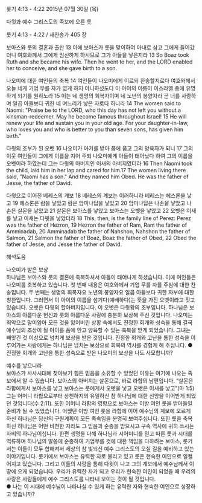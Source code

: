 룻기 4:13 - 4:22 
2015년 07월 30일 (목)

다윗과 예수 그리스도의 족보에 오른 룻 



룻기 4:13 - 4:22 / 새찬송가 405 장


보아스와 룻의 결혼과 출산
13 이에 보아스가 룻을 맞이하여 아내로 삼고 그에게 들어갔더니 여호와께서 그에게 임신하게 하시므로 그가 아들을 낳은지라 
13 So Boaz took Ruth and she became his wife. Then he went to her, and the LORD enabled her to conceive, and she gave birth to a son. 

나오미에 대한 여인들의 축복
14 여인들이 나오미에게 이르되 찬송할지로다 여호와께서 오늘 네게 기업 무를 자가 없게 하지 아니하셨도다 이 아이의 이름이 이스라엘 중에 유명하게 되기를 원하노라 15 이는 네 생명의 회복자이며 네 노년의 봉양자라 곧 너를 사랑하며 일곱 아들보다 귀한 네 며느리가 낳은 자로다 하니라 
14 The women said to Naomi: "Praise be to the LORD, who this day has not left you without a kinsman-redeemer. May he become famous throughout Israel! 15 He will renew your life and sustain you in your old age. For your daughter-in-law, who loves you and who is better to you than seven sons, has given him birth." 

다윗의 조부가 된 오벳
16 나오미가 아기를 받아 품에 품고 그의 양육자가 되니 17 그의 이웃 여인들이 그에게 이름을 지어 주되 나오미에게 아들이 태어났다 하여 그의 이름을 오벳이라 하였는데 그는 다윗의 아버지인 이새의 아버지였더라 
16 Then Naomi took the child, laid him in her lap and cared for him.17 The women living there said, "Naomi has a son." And they named him Obed. He was the father of Jesse, the father of David. 

다윗으로 이어진 베레스의 계보
18 베레스의 계보는 이러하니라 베레스는 헤스론을 낳고 19 헤스론은 람을 낳았고 람은 암미나답을 낳았고 20 암미나답은 나손을 낳았고 나손은 살몬을 낳았고 21 살몬은 보아스를 낳았고 보아스는 오벳을 낳았고 22 오벳은 이새를 낳고 이새는 다윗을 낳았더라
18 This, then, is the family line of Perez: Perez was the father of Hezron, 19 Hezron the father of Ram, Ram the father of Amminadab, 20 Amminadab the father of Nahshon, Nahshon the father of Salmon, 21 Salmon the father of Boaz, Boaz the father of Obed, 22 Obed the father of Jesse, and Jesse the father of David.

해석도움





나오미가 받은 보상  
하나님은 보아스와 룻의 결혼에 축복하셔서 아들이 태어나게 하셨습니다. 
이에 여인들은 나오미를 축복하고 있습니다. 첫 번째 내용은 여호와께서 기업 무를 자를 주심에 대한 찬송입니다. 두 번째는 생명의 회복자요 노년의 봉양자요 일곱 아들보다 귀한 자부에 대한 칭찬입니다. 그러면서 이 아이의 이름을 섬기다(예배하다)는 뜻을 가진 오벳이라고 짓고 있습니다. 오벳은 다윗의 할아버지입니다.  이 오벳은 다윗왕의 조부입니다. 하나님은 보아스의 아름다운 헌신과 룻의 아름다운 사랑에 충분히 보상해 주신 것입니다. 
나오미는 죄악으로 말미암아 모든 것을 잃어버린 상황 속에서도 진정한 회개와 성숙을 통해 결국 예수님의 조상이 될 아이를 품에 안고 양육할 수 있는 축복을 받게 되었습니다. 
그녀는 빼앗긴 것 이상으로 넘치게 보상을 받은 것입니다. 
진정한 회개와 고난을 통한 성숙을 이루어가는 사람에게는 하나님은 넘치는 보상으로 회복의 역사를 경험케 해 주십니다. 
● 진정한 회개와 고난을 통한 성숙으로 받은 나오미의 보상을 나도 사모합니까? 

예수를 낳으니라   
보아스가 사사시대에 찾아보기 힘든 믿음을 소유할 수 있었던 이유는 여기에 나오는 족보에서 알 수 있습니다. 보아스의 아버지는 살몬으로, 바로 라합의 남편입니다. 
“살몬은 라합에게서 보아스를 낳고 보아스는 룻에게서 오벳을 낳고 오벳은 이새를 낳고”(마 1:5)
그는 어머니 라합으로부터 상천하지의 유일하신 참 하나님에 대한 신앙을 이어받게 되었던 것입니다(수 2:11). 또한 어머니 라합의 영향으로 보아스는 이방 여인 룻을 받아들일 준비가 될 수 있었습니다. 
어쨌던 이방 여인 룻을 라합에 이어 예수님의 계보에 오르게 하신 하나님은 당신의 구원계획이 모든 족속임을 분명히 보여주십니다. 또한 룻을 축복하신 하나님은 어떤 비천한 자라도 그 믿음과 순종을 받으시고 구속 역사에 귀히 쓰시는 자비의 하나님이십니다.   한편 생명을 다해 하나님과 시어미니를 믿고 따른 룻과 시대를 역류하며 하나님의 말씀에 순종하여 기업무를 것에 대한 책임을 다하려는 보아스, 룻기서는 이들이 모두 합해져서 세상의 참 빛되신 예수 그리스도의 오실 길을 예비하고 있는 이야기입니다.
룻기에서 보아스는 유력한 자로 불리고 있고 룻은 현숙한 여인으로 일컬어지고 있습니다. 그리고 이들의 사랑을 통해 다윗이 나고 그의 계보에서 예수님께서 이땅에 오게 되었습니다. 우리가 유력한 자가 되고 우리가 현숙한 여인이 되었을 때 우리의 사랑은 사람들에게 예수 그리스도를 나타내 보이는 것이 될 것입니다.   
● 나는 이 시대에 예수님이 나타나실 수 있게 하는 유력한 자와 현숙한 여인으로 성장하고 있습니까?
